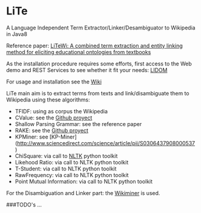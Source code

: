 # LiTe
A Language Independent Term Extractor/Linker/Desambiguator to Wikipedia in Java8 

Reference paper: [LiTeWi: A combined term extraction and entity linking method for eliciting educational ontologies from textbooks](http://onlinelibrary.wiley.com/doi/10.1002/asi.23398/abstract)

As the installation procedure requires some efforts, first access to the Web demo and REST Services to see whether it fit your needs: [LIDOM](http://galan.ehu.es/lidom/)

For usage and installation see the [Wiki](https://github.com/Neuw84/LiTe/wiki)

LiTe main aim is to extract terms from texts and link/disambiguate them to Wikipedia using these algorithms:
* TFIDF: using as corpus the Wikipedia
* CValue: see the  [Github proyect](https://github.com/Neuw84/CValue-TermExtraction)
* Shallow Parsing Grammar: see the reference paper
* RAKE: see the [Github proyect](https://github.com/Neuw84/RAKE-Java)
* KPMiner: see [KP-Miner] (http://www.sciencedirect.com/science/article/pii/S0306437908000537)
* ChiSquare: via call to [NLTK](http://www.nltk.org/) python toolkit
* Likehood Ratio: via call to NLTK python toolkit
* T-Student: via call to NLTK python toolkit
* RawFrequency: via call to NLTK python toolkit
* Point Mutual Information: via call to NLTK python toolkit

For the Disambiguation and Linker part: the [Wikiminer](http://www.sciencedirect.com/science/article/pii/S000437021200077X) is used. 

###TODO's
...








